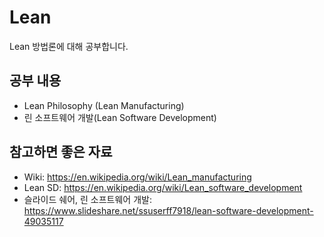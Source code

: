 # Lean 

Lean 방법론에 대해 공부합니다.

## 공부 내용

- Lean Philosophy (Lean Manufacturing)
- 린 소프트웨어 개발(Lean Software Development)

## 참고하면 좋은 자료

- Wiki: https://en.wikipedia.org/wiki/Lean_manufacturing
- Lean SD: https://en.wikipedia.org/wiki/Lean_software_development
- 슬라이드 쉐어, 린 소프트웨어 개발: https://www.slideshare.net/ssuserff7918/lean-software-development-49035117
